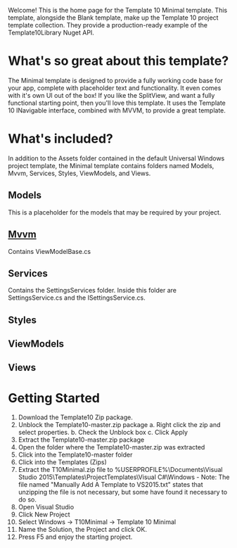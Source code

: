 Welcome! This is the home page for the Template 10 Minimal template. This template, alongside the Blank template, make up the Template 10 project template collection. They provide a production-ready example of the Template10Library Nuget API. 
# What's so great about this template?
The Minimal template is designed to provide a fully working code base for your app, complete with placeholder text and functionality. It even comes with it's own UI out of the box! If you like the SplitView, and want a fully functional starting point, then you'll love this template. It uses the Template 10 INavigable interface, combined with MVVM, to provide a great template.
# What's included?
In addition to the Assets folder contained in the default Universal Windows project template, the Minimal template contains folders named Models, Mvvm, Services, Styles, ViewModels, and Views. 
## Models ##
This is a placeholder for the models that may be required by your project. 
## [Mvvm](https://github.com/Windows-XAML/Template10/wiki/Docs-%7C-MVVM) ##
Contains ViewModelBase.cs
## Services ##
Contains the SettingsServices folder. Inside this folder are SettingsService.cs and the ISettingsService.cs. 
## Styles ##
## ViewModels ##
## Views ##
# Getting Started #
1. Download the Template10 Zip package.
2. Unblock the Template10-master.zip package
    a. Right click the zip and select properties. 
    b. Check the Unblock box
    c. Click Apply
4. Extract the Template10-master.zip package
5. Open the folder where the Template10-master.zip was extracted
6. Click into the Template10-master folder
7. Click into the Templates (Zips)
8. Extract the T10Minimal.zip file to %USERPROFILE%\Documents\Visual Studio 2015\Templates\ProjectTemplates\Visual C#\Windows - Note: The file named "Manually Add A Template to VS2015.txt" states that unzipping the file is not necessary, but some have found it necessary to do so. 
9. Open Visual Studio
10. Click New Project
11. Select Windows -> T10Minimal -> Template 10 Minimal
12. Name the Solution, the Project and click OK. 
13. Press F5 and enjoy the starting project. 
